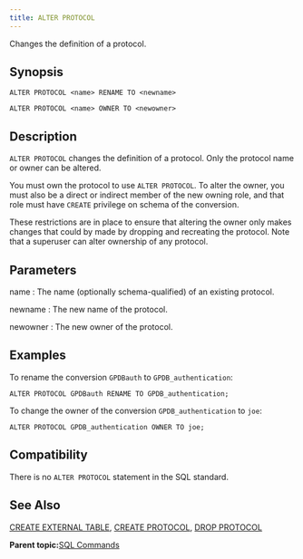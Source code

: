 ```yaml
---
title: ALTER PROTOCOL 
---
```


Changes the definition of a protocol.

## <a id="section2"></a>Synopsis 

``` {#sql_command_synopsis}
ALTER PROTOCOL <name> RENAME TO <newname>

ALTER PROTOCOL <name> OWNER TO <newowner>
```

## <a id="section3"></a>Description 

`ALTER PROTOCOL` changes the definition of a protocol. Only the protocol name or owner can be altered.

You must own the protocol to use `ALTER PROTOCOL`. To alter the owner, you must also be a direct or indirect member of the new owning role, and that role must have `CREATE` privilege on schema of the conversion.

These restrictions are in place to ensure that altering the owner only makes changes that could by made by dropping and recreating the protocol. Note that a superuser can alter ownership of any protocol.

## <a id="section4"></a>Parameters 

name
:   The name \(optionally schema-qualified\) of an existing protocol.

newname
:   The new name of the protocol.

newowner
:   The new owner of the protocol.

## <a id="section5"></a>Examples 

To rename the conversion `GPDBauth` to `GPDB_authentication`:

```
ALTER PROTOCOL GPDBauth RENAME TO GPDB_authentication;
```

To change the owner of the conversion `GPDB_authentication` to `joe`:

```
ALTER PROTOCOL GPDB_authentication OWNER TO joe;
```

## <a id="section6"></a>Compatibility 

There is no `ALTER PROTOCOL` statement in the SQL standard.

## <a id="seea"></a>See Also 

[CREATE EXTERNAL TABLE](CREATE_EXTERNAL_TABLE.html), [CREATE PROTOCOL](CREATE_PROTOCOL.html), [DROP PROTOCOL](DROP_PROTOCOL.html)

**Parent topic:**[SQL Commands](../sql_commands/sql_ref.html)

